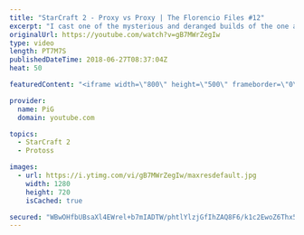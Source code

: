 ```yaml
---
title: "StarCraft 2 - Proxy vs Proxy | The Florencio Files #12"
excerpt: "I cast one of the mysterious and deranged builds of the one and only Florencio, the dude that invented the proxy nexus recall rush  -- Watch live at https://www.twitch.tv/x5_pig"
originalUrl: https://youtube.com/watch?v=gB7MWrZegIw
type: video
length: PT7M7S
publishedDateTime: 2018-06-27T08:37:04Z
heat: 50

featuredContent: "<iframe width=\"800\" height=\"500\" frameborder=\"0\" src=\"https://www.youtube.com/embed/gB7MWrZegIw\" allow=\"accelerometer; autoplay; encrypted-media; gyroscope; picture-in-picture\" allowfullscreen></iframe>"

provider:
  name: PiG
  domain: youtube.com

topics:
  - StarCraft 2
  - Protoss

images:
  - url: https://i.ytimg.com/vi/gB7MWrZegIw/maxresdefault.jpg
    width: 1280
    height: 720
    isCached: true

secured: "WBwOHfbUBsaXl4EWrel+b7mIADTW/phtlYlzjGfIhZAQ8F6/k1c2EwoZ6Thx5duUQRP21csbJS1JCqIKaKDcyD18I4I4XIvoM4F2qZf1T/BQQYxTdKldDafAmlSrwNLsbNQYLn/eDEw/uH9YvBMpN1qflfbnVuoMAzNkx434wNYbSzjzhR6VTL603Kj+rKfwTaqHJXiaIMb9aTfY+s4LiukfQ1BN5QpYkhU1aS2VN39WnUTz2YIQANF3wAkLFjGR2vpYwNljkfdMyjsCQkxWxgwm1kxBbwT5fs8OZwJOJ4OKouI53ZQcMrhNK6bpyOV3SEQ5TL7dffKzVnyF7KRpUOmIFxE6U33SKb9/OXp2nzbAQzOTRUJRwG7wCa3niG+4fYREP8yN77n+WGYMbUaex15L0r5syEri5DRCb0arKS4=;VbJmm9PgntJW/UYqJOpHPA=="
---
```


